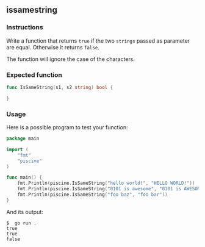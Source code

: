 ## issamestring

### Instructions

Write a function that returns `true` if the two `strings` passed as parameter are equal. Otherwise it returns `false`.

The function will ignore the case of the characters.

### Expected function

```go
func IsSameString(s1, s2 string) bool {

}
```

### Usage

Here is a possible program to test your function:

```go
package main

import (
	"fmt"
	"piscine"
)

func main() {
	fmt.Println(piscine.IsSameString("hello world!", "HELLO WORLD!"))
	fmt.Println(piscine.IsSameString("0101 is awesome", "0101 is AWESOME"))
	fmt.Println(piscine.IsSameString("foo baz", "foo bar"))
}
```

And its output:

```console
$  go run .
true
true
false
```
